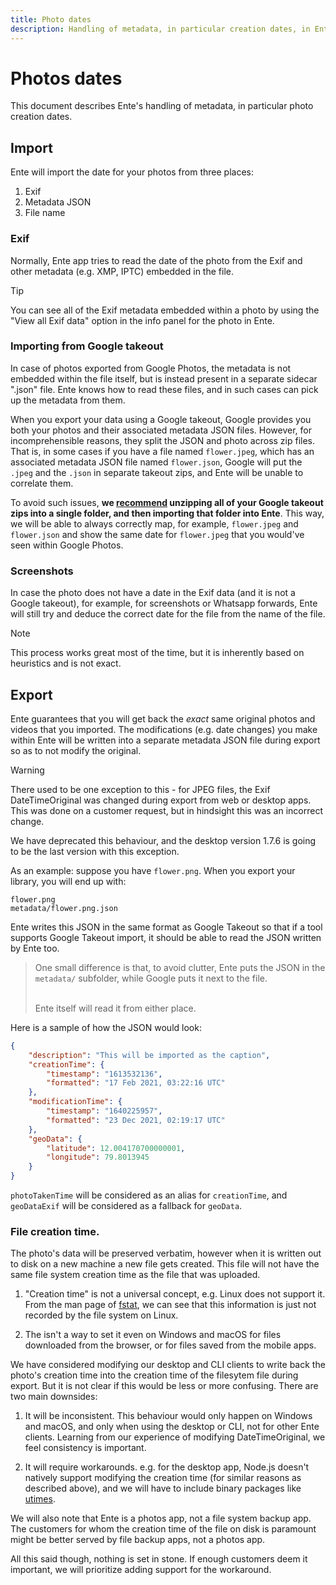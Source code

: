 ```yaml
---
title: Photo dates
description: Handling of metadata, in particular creation dates, in Ente Photos
---
```


# Photos dates

This document describes Ente's handling of metadata, in particular photo
creation dates.

## Import

Ente will import the date for your photos from three places:

1. Exif
2. Metadata JSON
3. File name

### Exif

Normally, Ente app tries to read the date of the photo from the Exif and other
metadata (e.g. XMP, IPTC) embedded in the file.

> [!TIP]
>
> You can see all of the Exif metadata embedded within a photo by using the
> "View all Exif data" option in the info panel for the photo in Ente.

### Importing from Google takeout

In case of photos exported from Google Photos, the metadata is not embedded
within the file itself, but is instead present in a separate sidecar ".json"
file. Ente knows how to read these files, and in such cases can pick up the
metadata from them.

When you export your data using a Google takeout, Google provides you both your
photos and their associated metadata JSON files. However, for incomprehensible
reasons, they split the JSON and photo across zip files. That is, in some cases
if you have a file named `flower.jpeg`, which has an associated metadata JSON
file named `flower.json`, Google will put the `.jpeg` and the `.json` in
separate takeout zips, and Ente will be unable to correlate them.

To avoid such issues, **we [recommend](/photos/migration/from-google-photos/)
unzipping all of your Google takeout zips into a single folder, and then
importing that folder into Ente**. This way, we will be able to always correctly
map, for example, `flower.jpeg` and `flower.json` and show the same date for
`flower.jpeg` that you would've seen within Google Photos.

### Screenshots

In case the photo does not have a date in the Exif data (and it is not a Google
takeout), for example, for screenshots or Whatsapp forwards, Ente will still try
and deduce the correct date for the file from the name of the file.

> [!NOTE]
>
> This process works great most of the time, but it is inherently based on
> heuristics and is not exact.

## Export

Ente guarantees that you will get back the _exact_ same original photos and
videos that you imported. The modifications (e.g. date changes) you make within
Ente will be written into a separate metadata JSON file during export so as to
not modify the original.

> [!WARNING]
>
> There used to be one exception to this - for JPEG files, the Exif
> DateTimeOriginal was changed during export from web or desktop apps. This was
> done on a customer request, but in hindsight this was an incorrect change.
>
> We have deprecated this behaviour, and the desktop version 1.7.6 is going to
> be the last version with this exception.

As an example: suppose you have `flower.png`. When you export your library, you
will end up with:

```
flower.png
metadata/flower.png.json
```

Ente writes this JSON in the same format as Google Takeout so that if a tool
supports Google Takeout import, it should be able to read the JSON written by
Ente too.

> One small difference is that, to avoid clutter, Ente puts the JSON in the
> `metadata/` subfolder, while Google puts it next to the file.<br>
>
> <br>Ente itself will read it from either place.

Here is a sample of how the JSON would look:

```json
{
    "description": "This will be imported as the caption",
    "creationTime": {
        "timestamp": "1613532136",
        "formatted": "17 Feb 2021, 03:22:16 UTC"
    },
    "modificationTime": {
        "timestamp": "1640225957",
        "formatted": "23 Dec 2021, 02:19:17 UTC"
    },
    "geoData": {
        "latitude": 12.004170700000001,
        "longitude": 79.8013945
    }
}
```

`photoTakenTime` will be considered as an alias for `creationTime`, and
`geoDataExif` will be considered as a fallback for `geoData`.

### File creation time.

The photo's data will be preserved verbatim, however when it is written out to
disk on a new machine a new file gets created. This file will not have the same
file system creation time as the file that was uploaded.

1. "Creation time" is not a universal concept, e.g. Linux does not support it.
   From the man page of [fstat](https://linux.die.net/man/2/fstat), we can see
   that this information is just not recorded by the file system on Linux.

2. The isn't a way to set it even on Windows and macOS for files downloaded from
   the browser, or for files saved from the mobile apps.

We have considered modifying our desktop and CLI clients to write back the
photo's creation time into the creation time of the filesytem file during
export. But it is not clear if this would be less or more confusing. There are
two main downsides:

1. It will be inconsistent. This behaviour would only happen on Windows and
   macOS, and only when using the desktop or CLI, not for other Ente clients.
   Learning from our experience of modifying DateTimeOriginal, we feel
   consistency is important.

2. It will require workarounds. e.g. for the desktop app, Node.js doesn't
   natively support modifying the creation time (for similar reasons as
   described above), and we will have to include binary packages like
   [utimes](https://github.com/baileyherbert/utimes).

We will also note that Ente is a photos app, not a file system backup app. The
customers for whom the creation time of the file on disk is paramount might be
better served by file backup apps, not a photos app.

All this said though, nothing is set in stone. If enough customers deem it
important, we will prioritize adding support for the workaround.
